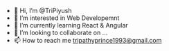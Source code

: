 - 👋 Hi, I’m @TriPiyush
- 👀 I’m interested in Web Developemnt 
- 🌱 I’m currently learning React & Angular
- 💞️ I’m looking to collaborate on ...
- 📫 How to reach me tripathyprince1993@gmail.com

<!---
TriPiyush/TriPiyush is a ✨ special ✨ repository because its `README.md` (this file) appears on your GitHub profile.
You can click the Preview link to take a look at your changes.
--->
